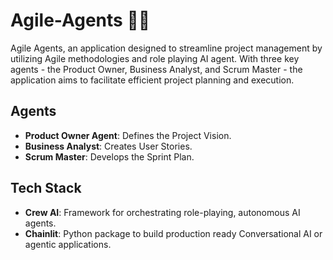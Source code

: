 # Agile-Agents 🚀🤖

Agile Agents, an application designed to streamline project management by utilizing Agile methodologies and role playing AI agent. With three key agents - the Product Owner, Business Analyst, and Scrum Master - the application aims to facilitate efficient project planning and execution.

## Agents

- **Product Owner Agent**: Defines the Project Vision.
- **Business Analyst**: Creates User Stories.
- **Scrum Master**: Develops the Sprint Plan.

## Tech Stack

- **Crew AI**: Framework for orchestrating role-playing, autonomous AI agents. 
- **Chainlit**: Python package to build production ready Conversational AI or agentic applications.



